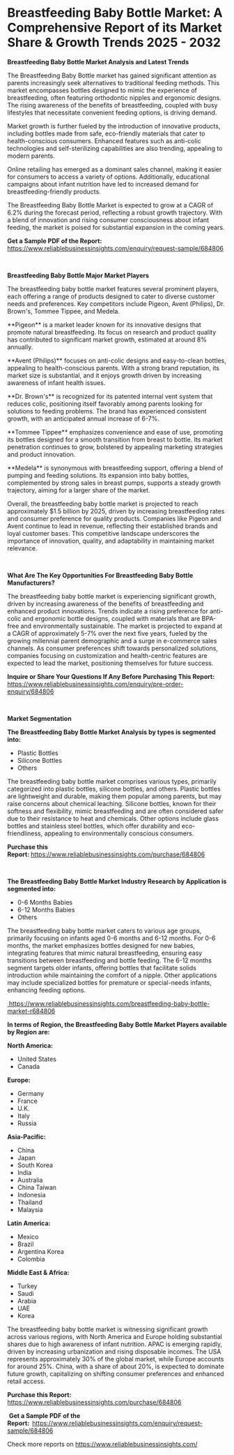 <p><h1>Breastfeeding Baby Bottle Market: A Comprehensive Report of its Market Share & Growth Trends 2025 - 2032</h1></p><p><strong>Breastfeeding Baby Bottle Market Analysis and Latest Trends</strong></p>
<p><p>The Breastfeeding Baby Bottle market has gained significant attention as parents increasingly seek alternatives to traditional feeding methods. This market encompasses bottles designed to mimic the experience of breastfeeding, often featuring orthodontic nipples and ergonomic designs. The rising awareness of the benefits of breastfeeding, coupled with busy lifestyles that necessitate convenient feeding options, is driving demand.</p><p>Market growth is further fueled by the introduction of innovative products, including bottles made from safe, eco-friendly materials that cater to health-conscious consumers. Enhanced features such as anti-colic technologies and self-sterilizing capabilities are also trending, appealing to modern parents.</p><p>Online retailing has emerged as a dominant sales channel, making it easier for consumers to access a variety of options. Additionally, educational campaigns about infant nutrition have led to increased demand for breastfeeding-friendly products.</p><p>The Breastfeeding Baby Bottle Market is expected to grow at a CAGR of 6.2% during the forecast period, reflecting a robust growth trajectory. With a blend of innovation and rising consumer consciousness about infant feeding, the market is poised for substantial expansion in the coming years.</p></p>
<p><strong>Get a Sample PDF of the Report:&nbsp;</strong> <a href="https://www.reliablebusinessinsights.com/enquiry/request-sample/684806?utm_campaign=2298&utm_medium=2&utm_source=Github&utm_content=ia&utm_term=29032025&utm_id=breastfeeding-baby-bottle">https://www.reliablebusinessinsights.com/enquiry/request-sample/684806</a></p>
<p>&nbsp;</p>
<p><strong>Breastfeeding Baby Bottle Major Market Players</strong></p>
<p><p>The breastfeeding baby bottle market features several prominent players, each offering a range of products designed to cater to diverse customer needs and preferences. Key competitors include Pigeon, Avent (Philips), Dr. Brown's, Tommee Tippee, and Medela. </p><p>**Pigeon** is a market leader known for its innovative designs that promote natural breastfeeding. Its focus on research and product quality has contributed to significant market growth, estimated at around 8% annually. </p><p>**Avent (Philips)** focuses on anti-colic designs and easy-to-clean bottles, appealing to health-conscious parents. With a strong brand reputation, its market size is substantial, and it enjoys growth driven by increasing awareness of infant health issues. </p><p>**Dr. Brown's** is recognized for its patented internal vent system that reduces colic, positioning itself favorably among parents looking for solutions to feeding problems. The brand has experienced consistent growth, with an anticipated annual increase of 6-7%.</p><p>**Tommee Tippee** emphasizes convenience and ease of use, promoting its bottles designed for a smooth transition from breast to bottle. Its market penetration continues to grow, bolstered by appealing marketing strategies and product innovation.</p><p>**Medela** is synonymous with breastfeeding support, offering a blend of pumping and feeding solutions. Its expansion into baby bottles, complemented by strong sales in breast pumps, supports a steady growth trajectory, aiming for a larger share of the market.</p><p>Overall, the breastfeeding baby bottle market is projected to reach approximately $1.5 billion by 2025, driven by increasing breastfeeding rates and consumer preference for quality products. Companies like Pigeon and Avent continue to lead in revenue, reflecting their established brands and loyal customer bases. This competitive landscape underscores the importance of innovation, quality, and adaptability in maintaining market relevance.</p></p>
<p>&nbsp;</p>
<p><strong>What Are The Key Opportunities For Breastfeeding Baby Bottle Manufacturers?</strong></p>
<p><p>The breastfeeding baby bottle market is experiencing significant growth, driven by increasing awareness of the benefits of breastfeeding and enhanced product innovations. Trends indicate a rising preference for anti-colic and ergonomic bottle designs, coupled with materials that are BPA-free and environmentally sustainable. The market is projected to expand at a CAGR of approximately 5-7% over the next five years, fueled by the growing millennial parent demographic and a surge in e-commerce sales channels. As consumer preferences shift towards personalized solutions, companies focusing on customization and health-centric features are expected to lead the market, positioning themselves for future success.</p></p>
<p><strong>Inquire or Share Your Questions If Any Before Purchasing This Report:</strong> <a href="https://www.reliablebusinessinsights.com/enquiry/pre-order-enquiry/684806?utm_campaign=2298&utm_medium=2&utm_source=Github&utm_content=ia&utm_term=29032025&utm_id=breastfeeding-baby-bottle">https://www.reliablebusinessinsights.com/enquiry/pre-order-enquiry/684806</a></p>
<p>&nbsp;</p>
<p><strong>Market Segmentation</strong></p>
<p><strong>The Breastfeeding Baby Bottle Market Analysis by types is segmented into:</strong></p>
<p><ul><li>Plastic Bottles</li><li>Silicone Bottles</li><li>Others</li></ul></p>
<p><p>The breastfeeding baby bottle market comprises various types, primarily categorized into plastic bottles, silicone bottles, and others. Plastic bottles are lightweight and durable, making them popular among parents, but may raise concerns about chemical leaching. Silicone bottles, known for their softness and flexibility, mimic breastfeeding and are often considered safer due to their resistance to heat and chemicals. Other options include glass bottles and stainless steel bottles, which offer durability and eco-friendliness, appealing to environmentally conscious consumers.</p></p>
<p><strong>Purchase this Report:&nbsp;</strong><a href="https://www.reliablebusinessinsights.com/purchase/684806?utm_campaign=2298&utm_medium=2&utm_source=Github&utm_content=ia&utm_term=29032025&utm_id=breastfeeding-baby-bottle">https://www.reliablebusinessinsights.com/purchase/684806</a></p>
<p>&nbsp;</p>
<p><strong>The Breastfeeding Baby Bottle Market Industry Research by Application is segmented into:</strong></p>
<p><ul><li>0-6 Months Babies</li><li>6-12 Months Babies</li><li>Others</li></ul></p>
<p><p>The breastfeeding baby bottle market caters to various age groups, primarily focusing on infants aged 0-6 months and 6-12 months. For 0-6 months, the market emphasizes bottles designed for new babies, integrating features that mimic natural breastfeeding, ensuring easy transitions between breastfeeding and bottle feeding. The 6-12 months segment targets older infants, offering bottles that facilitate solids introduction while maintaining the comfort of a nipple. Other applications may include specialized bottles for premature or special-needs infants, enhancing feeding options.</p></p>
<p><a href="https://www.reliablebusinessinsights.com/breastfeeding-baby-bottle-market-r684806?utm_campaign=2298&utm_medium=2&utm_source=Github&utm_content=ia&utm_term=29032025&utm_id=breastfeeding-baby-bottle">&nbsp;https://www.reliablebusinessinsights.com/breastfeeding-baby-bottle-market-r684806</a></p>
<p><strong>In terms of Region, the Breastfeeding Baby Bottle Market Players available by Region are:</strong></p>
<p>
    <p> <strong> North America: </strong>
        <ul>
            <li>United States</li>
            <li>Canada</li>
        </ul>
        </p> 
    <p> <strong> Europe: </strong>
        <ul>
            <li>Germany</li>
            <li>France</li>
            <li>U.K.</li>
            <li>Italy</li>
            <li>Russia</li>
        </ul>
        </p> 
    <p> <strong> Asia-Pacific: </strong>
        <ul>
            <li>China</li>
            <li>Japan</li>
            <li>South Korea</li>
            <li>India</li>
            <li>Australia</li>
            <li>China Taiwan</li>
            <li>Indonesia</li>
            <li>Thailand</li>
            <li>Malaysia</li>
        </ul>
        </p> 
    <p> <strong> Latin America: </strong>
        <ul>
            <li>Mexico</li>
            <li>Brazil</li>
            <li>Argentina Korea</li>
            <li>Colombia</li>
        </ul>
        </p> 
    <p> <strong> Middle East & Africa: </strong>
        <ul>
            <li>Turkey</li>
            <li>Saudi</li>
            <li>Arabia</li>
            <li>UAE</li>
            <li>Korea</li>
        </ul>
    </p>
    </p>
<p><p>The breastfeeding baby bottle market is witnessing significant growth across various regions, with North America and Europe holding substantial shares due to high awareness of infant nutrition. APAC is emerging rapidly, driven by increasing urbanization and rising disposable incomes. The USA represents approximately 30% of the global market, while Europe accounts for around 25%. China, with a share of about 20%, is expected to dominate future growth, capitalizing on shifting consumer preferences and enhanced retail access.</p></p>
<p><strong>Purchase this Report: </strong><a href="https://www.reliablebusinessinsights.com/purchase/684806?utm_campaign=2298&utm_medium=2&utm_source=Github&utm_content=ia&utm_term=29032025&utm_id=breastfeeding-baby-bottle">https://www.reliablebusinessinsights.com/purchase/684806</a></p>
<p>&nbsp;<strong>Get a Sample PDF of the Report:&nbsp;&nbsp;</strong><a href="https://www.reliablebusinessinsights.com/enquiry/request-sample/684806?utm_campaign=2298&utm_medium=2&utm_source=Github&utm_content=ia&utm_term=29032025&utm_id=breastfeeding-baby-bottle">https://www.reliablebusinessinsights.com/enquiry/request-sample/684806</a></p>
<p><strong></strong></p>
<p>Check more reports on <a href="https://www.reliablebusinessinsights.com/?utm_campaign=2298&utm_medium=2&utm_source=Github&utm_content=ia&utm_term=29032025&utm_id=breastfeeding-baby-bottle">https://www.reliablebusinessinsights.com/</a></p>